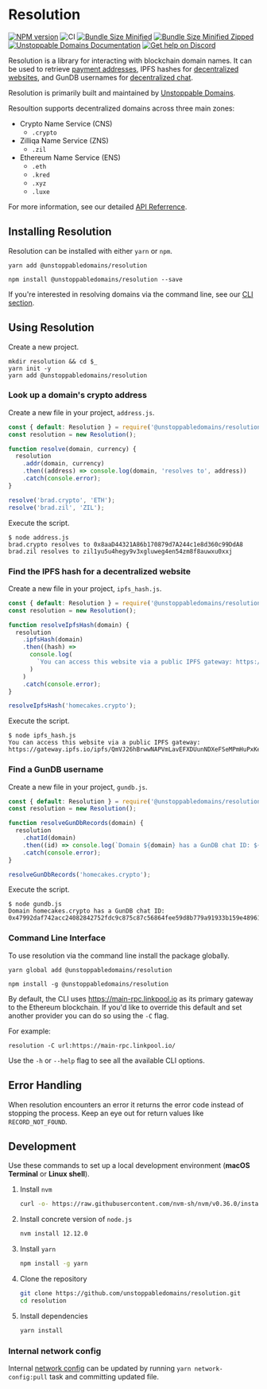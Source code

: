 # Resolution

[![NPM version](https://img.shields.io/npm/v/@unstoppabledomains/resolution.svg?style=flat)](https://www.npmjs.com/package/@unstoppabledomains/resolution)
![CI](https://github.com/unstoppabledomains/resolution/workflows/CI/badge.svg?branch=master)
[![Bundle Size Minified](https://img.shields.io/bundlephobia/min/@unstoppabledomains/resolution.svg)](https://bundlephobia.com/result?p=@unstoppabledomains/resolution)
[![Bundle Size Minified Zipped](https://img.shields.io/bundlephobia/minzip/@unstoppabledomains/resolution.svg)](https://bundlephobia.com/result?p=@unstoppabledomains/resolution)
[![Unstoppable Domains Documentation](https://img.shields.io/badge/Documentation-unstoppabledomains.com-blue)](https://docs.unstoppabledomains.com/)
[![Get help on Discord](https://img.shields.io/badge/Get%20help%20on-Discord-blueviolet)](https://discord.gg/b6ZVxSZ9Hn)

Resolution is a library for interacting with blockchain domain names. It can be used to retrieve [payment addresses](https://unstoppabledomains.com/features#Add-Crypto-Addresses), IPFS hashes for [decentralized websites](https://unstoppabledomains.com/features#Build-Website), and GunDB usernames for [decentralized chat](https://unstoppabledomains.com/chat).

Resolution is primarily built and maintained by [Unstoppable Domains](https://unstoppabledomains.com/).

Resoultion supports decentralized domains across three main zones:

- Crypto Name Service (CNS)
  - `.crypto`
- Zilliqa Name Service (ZNS)
  - `.zil`
- Ethereum Name Service (ENS)
  - `.eth`
  - `.kred`
  - `.xyz`
  - `.luxe`

For more information, see our detailed [API Referrence](https://unstoppabledomains.github.io/resolution/).

## Installing Resolution

Resolution can be installed with either `yarn` or `npm`.

```shell
yarn add @unstoppabledomains/resolution
```

```shell
npm install @unstoppabledomains/resolution --save
```

If you're interested in resolving domains via the command line, see our [CLI section](#command-line-interface). 

## Using Resolution

Create a new project.

```shell
mkdir resolution && cd $_
yarn init -y
yarn add @unstoppabledomains/resolution
```

### Look up a domain's crypto address

Create a new file in your project, `address.js`.

```javascript
const { default: Resolution } = require('@unstoppabledomains/resolution');
const resolution = new Resolution();

function resolve(domain, currency) {
  resolution
    .addr(domain, currency)
    .then((address) => console.log(domain, 'resolves to', address))
    .catch(console.error);
}

resolve('brad.crypto', 'ETH');
resolve('brad.zil', 'ZIL');
```

Execute the script.

```shell
$ node address.js
brad.crypto resolves to 0x8aaD44321A86b170879d7A244c1e8d360c99DdA8
brad.zil resolves to zil1yu5u4hegy9v3xgluweg4en54zm8f8auwxu0xxj
```

### Find the IPFS hash for a decentralized website

Create a new file in your project, `ipfs_hash.js`.

```javascript
const { default: Resolution } = require('@unstoppabledomains/resolution');
const resolution = new Resolution();

function resolveIpfsHash(domain) {
  resolution
    .ipfsHash(domain)
    .then((hash) =>
      console.log(
        `You can access this website via a public IPFS gateway: https://gateway.ipfs.io/ipfs/${hash}`
      )
    )
    .catch(console.error);
}

resolveIpfsHash('homecakes.crypto');
```

Execute the script.

```shell
$ node ipfs_hash.js
You can access this website via a public IPFS gateway: https://gateway.ipfs.io/ipfs/QmVJ26hBrwwNAPVmLavEFXDUunNDXeFSeMPmHuPxKe6dJv
```

### Find a GunDB username

Create a new file in your project, `gundb.js`.

```javascript
const { default: Resolution } = require('@unstoppabledomains/resolution');
const resolution = new Resolution();

function resolveGunDbRecords(domain) {
  resolution
    .chatId(domain)
    .then((id) => console.log(`Domain ${domain} has a GunDB chat ID: ${id}`))
    .catch(console.error);
}

resolveGunDbRecords('homecakes.crypto');
```

Execute the script.

```shell
$ node gundb.js
Domain homecakes.crypto has a GunDB chat ID: 0x47992daf742acc24082842752fdc9c875c87c56864fee59d8b779a91933b159e48961566eec6bd6ce3ea2441c6cb4f112d0eb8e8855cc9cf7647f0d9c82f00831c
```

### Command Line Interface

To use resolution via the command line install the package globally.

```shell
yarn global add @unstoppabledomains/resolution
```

```shell
npm install -g @unstoppabledomains/resolution
```

By default, the CLI uses https://main-rpc.linkpool.io as its primary gateway to the Ethereum blockchain. If you'd like to override this default and set another provider you can do so using the `-C` flag.

For example:

```shell
resolution -C url:https://main-rpc.linkpool.io/
```

Use the `-h` or `--help` flag to see all the available CLI options.

## Error Handling

When resolution encounters an error it returns the error code instead of stopping the process. Keep an eye out for return values like `RECORD_NOT_FOUND`.

## Development

Use these commands to set up a local development environment (**macOS Terminal** or **Linux shell**).

1. Install `nvm`
   ```bash
   curl -o- https://raw.githubusercontent.com/nvm-sh/nvm/v0.36.0/install.sh | bash
   ```

2. Install concrete version of `node.js`
    ```bash
    nvm install 12.12.0
    ```

3. Install `yarn`
    ```bash
    npm install -g yarn
    ```
4. Clone the repository
    ```bash
    git clone https://github.com/unstoppabledomains/resolution.git
    cd resolution
    ```

5. Install dependencies
    ```bash
    yarn install
    ```

### Internal network config

Internal [network config](src/main/resources/com/unstoppabledomains/config/network/network-config.json) 
can be updated by running `yarn network-config:pull` task and committing updated file.
